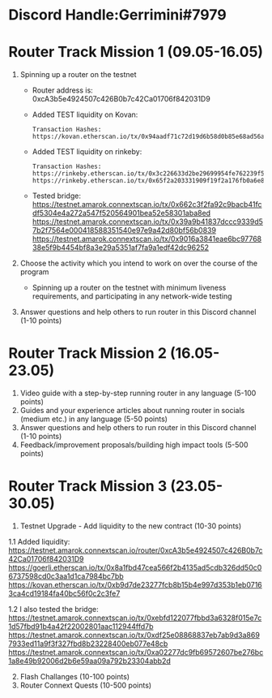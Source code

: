 # Discord Handle:Gerrimini#7979

# Router Track Mission 1 (09.05-16.05)

1) Spinning up a router on the testnet

    - Router address is: 0xcA3b5e4924507c426B0b7c42Ca01706f842031D9

    - Added TEST liquidity on Kovan:
    
          Transaction Hashes:
          https://kovan.etherscan.io/tx/0x94aadf71c72d19d6b58d0b85e68ad56a1c0918e04cdaa279a43dcd7fb41a7204
          
    - Added TEST liquidity on rinkeby:
    
          Transaction Hashes:
          https://rinkeby.etherscan.io/tx/0x3c226633d2be29699954fe762239f5d7e72a1c2a6df5c86924dc6a409aa23ebe
          https://rinkeby.etherscan.io/tx/0x65f2a203331909f19f2a176fb0a6e830d85a1d8c39829eee75058aca700e49e7
         
     - Tested bridge: 
          https://testnet.amarok.connextscan.io/tx/0x662c3f2fa92c9bacb41fcdf5304e4a272a547f520564901bea52e58301aba8ed
          https://testnet.amarok.connextscan.io/tx/0x39a9b41837dccc9339d57b2f7564e000418588351540e97e9a42d80bf56b0839
          https://testnet.amarok.connextscan.io/tx/0x9016a3841eae6bc9776838e5f9b4454bf8a3e29a5351af7fa9a1edf42dc96252
          
2) Choose the activity which you intend to work on over the course of the program

    - Spinning up a router on the testnet with minimum liveness requirements, and participating in any network-wide testing

3) Answer questions and help others to run router in this Discord channel (1-10 points)

# Router Track Mission 2 (16.05-23.05)

1) Video guide with a step-by-step running router in any language (5-100 points)
2) Guides and your experience articles about running router in socials (medium etc.) in any language (5-50 points)
3) Answer questions and help others to run router in this Discord channel (1-10 points)
4) Feedback/improvement proposals/building high impact tools (5-500 points)


# Router Track Mission 3 (23.05-30.05)

1) Testnet Upgrade - Add liquidity to the new contract (10-30 points)

1.1 Added liquidity:
https://testnet.amarok.connextscan.io/router/0xcA3b5e4924507c426B0b7c42Ca01706f842031D9
https://goerli.etherscan.io/tx/0x8a1fbd47cea566f2b4135ad5cdb326dd50c06737598cd0c3aa1d1ca7984bc7bb
https://kovan.etherscan.io/tx/0xb9d7de23277fcb8b15b4e997d353b1eb07163ca4cd19184fa40bc56f0c2c3fe7

1.2 I also tested the bridge:
https://testnet.amarok.connextscan.io/tx/0xebfd122077fbbd3a6328f015e7c1d57fbd91b4a42f22002801aac112944ffd7b
https://testnet.amarok.connextscan.io/tx/0xdf25e08868837eb7ab9d3a8697933ed11a9f3f327fbd8b23228400eb077e48cb
https://testnet.amarok.connextscan.io/tx/0xa02277dc9fb69572607be276bc1a8e49b92006d2b6e59aa09a792b23304abb2d

2) Flash Challanges (10-100 points)
3) Router Connext Quests (10-500 points)
